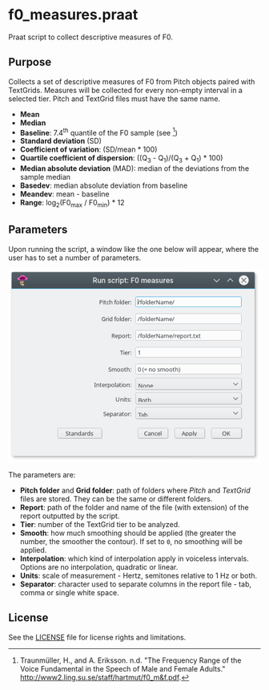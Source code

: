 # f0_measures.praat

Praat script to collect descriptive measures of F0.

## Purpose

Collects a set of descriptive measures of F0 from Pitch objects paired with TextGrids. Measures will be collected for every non-empty interval in a selected tier. Pitch and TextGrid files must have the same name.

- **Mean**
- **Median**
- **Baseline**: 7.4<sup>th</sup> quantile of the F0 sample (see [^paper])
- **Standard deviation** (SD)
- **Coefficient of variation**: (SD/mean * 100)
- **Quartile coefficient of dispersion**: ((Q<sub>3</sub> - Q<sub>1</sub>)/(Q<sub>3</sub> + Q<sub>1</sub>) * 100)
- **Median absolute deviation** (MAD): median of the deviations from the sample median
- **Basedev**: median absolute deviation from baseline
- **Meandev**: mean - baseline
- **Range**: log<sub>2</sub>(F0<sub>max</sub> / F0<sub>min</sub>) * 12

## Parameters

Upon running the script, a window like the one below will appear, where the user has to set a number of parameters.

![Script GUI](figs/script-gui.png)

The parameters are:

- **Pitch folder** and **Grid folder**: path of folders where *Pitch* and *TextGrid* files are stored. They can be the same or different folders.
- **Report**: path of the folder and name of the file (with extension) of the report outputted by the script.
- **Tier**: number of the TextGrid tier to be analyzed.
- **Smooth**: how much smoothing should be applied (the greater the number, the smoother the contour). If set to `0`, no smoothing will be applied.
- **Interpolation**: which kind of interpolation apply in voiceless intervals. Options are no interpolation, quadratic or linear.
- **Units**: scale of measurement - Hertz, semitones relative to 1 Hz or both.
- **Separator**: character used to separate columns in the report file - tab, comma or single white space.

## License

See the [LICENSE](LICENSE.md) file for license rights and limitations.


[^paper]: Traunmüller, H., and A. Eriksson. n.d. "The Frequency Range of the Voice Fundamental in the Speech of Male and Female Adults." http://www2.ling.su.se/staff/hartmut/f0_m&f.pdf.